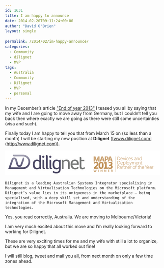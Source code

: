 ```yaml
---
id: 1631
title: I am happy to announce
date: 2014-02-20T09:11:24+00:00
author: "David O'Brien"
layout: single

permalink: /2014/02/im-happy-announce/
categories:
  - Community
  - dilignet
  - MVP
tags:
  - Australia
  - Community
  - Dilignet
  - MVP
  - personal
---
```

In my December’s article ["End of year 2013"](/2013/12/12/end-year-new-change/) I teased you all by saying that my wife and I are going to move away from Germany, but I couldn’t tell you back then where exactly we are going as there were still some uncertainties (visa and such).

Finally today I am happy to tell you that from March 15 on (so less than a month) I will be starting my new position at **Dilignet** ([www.dilignet.com](http://www.dilignet.com)).

![Dilignet MAPA Award](/media/2014/02/image5.png)

```
Dilignet is a leading Australian Systems Integrator specialising in Management and Virtualisation Technologies on the Microsoft platform. Dilignet’s value lies in its uniqueness in the marketplace – being specialised, with a deep skill set and understanding of the integration of the Microsoft Management and Virtualisation technologies.
```
Yes, you read correctly, Australia. We are moving to Melbourne/Victoria!

I am very much excited about this move and I’m really looking forward to working for Dilignet.

These are very exciting times for me and my wife with still a lot to organize, but we are so happy that all worked out fine!

I will still blog, tweet and mail you all, from next month on only a few time zones ahead.

